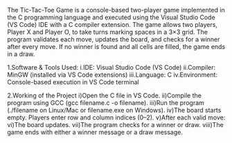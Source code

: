 The Tic-Tac-Toe Game is a console-based two-player game implemented in the C programming language and executed using the Visual Studio Code (VS Code) IDE with a C compiler extension. The game allows two players, Player X and Player O, to take turns marking spaces in a 3×3 grid. The program validates each move, updates the board, and checks for a winner after every move. If no winner is found and all cells are filled, the game ends in a draw.

1.Software & Tools Used:
  i.IDE: Visual Studio Code (VS Code)
  ii.Compiler: MinGW (installed via VS Code extensions)
  iii.Language: C
  iv.Environment: Console-based execution in VS Code terminal

2.Working of the Project
  i)Open the C file in VS Code.
  ii)Compile the program using GCC (gcc filename.c -o filename).
  iii)Run the program (./filename on Linux/Mac or filename.exe on Windows).
  iv)The board starts empty. Players enter row and column indices (0–2).
  v)After each valid move:
  vi)The board updates.
  vii)The program checks for a winner or draw.
  viii)The game ends with either a winner message or a draw message.
